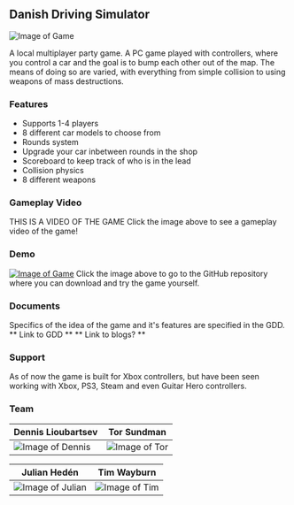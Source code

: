 ## Danish Driving Simulator
![Image of Game](https://pjheden.github.io/DDS-project/images/fireball.png)

A local multiplayer party game. A PC game played with controllers, where you control a car and the goal is to bump each other out of the map. The means of doing so are varied, with everything from simple collision to using weapons of mass destructions.

### Features
- Supports 1-4 players
- 8 different car models to choose from
- Rounds system
- Upgrade your car inbetween rounds in the shop
- Scoreboard to keep track of who is in the lead
- Collision physics
- 8 different weapons

### Gameplay Video
THIS IS A VIDEO OF THE GAME
Click the image above to see a gameplay video of the game!

### Demo
[![Image of Game](https://github.com/pjheden/DDS_gitversion)](https://pjheden.github.io/DDS-project/images/menuscene.png)
Click the image above to go to the GitHub repository where you can download and try the game yourself.

### Documents
Specifics of the idea of the game and it's features are specified in the GDD. ** Link to GDD **
** Link to blogs? **

### Support

As of now the game is built for Xbox controllers, but have been seen working with Xbox, PS3, Steam and even Guitar Hero controllers.

### Team

Dennis Lioubartsev | Tor Sundman
------------ | -------------
![Image of Dennis](https://pjheden.github.io/DDS-project/images/dennis.jpg) | ![Image of Tor](https://pjheden.github.io/DDS-project/images/tor.jpg)

Julian Hedén | Tim Wayburn
------------ | -------------
![Image of Julian](https://pjheden.github.io/DDS-project/images/julian.jpg) | ![Image of Tim](https://pjheden.github.io/DDS-project/images/tim.jpg)
